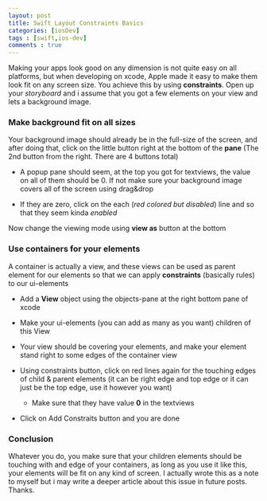 ```yaml
---
layout: post
title: Swift Layout Constraints Basics
categories: [iosDev]
tags : [swift,ios-dev]
comments : true
---
```


Making your apps look good on any dimension is not quite easy on all platforms, but when developing on xcode, Apple made it easy to make them look fit on any screen size. You achieve this by using **constraints**. Open up your *storyboard* and i assume that you got a few elements on your view and lets a background image.

### Make background fit on all sizes

Your background image should already be in the full-size of the screen, and after doing that, click on the little button right at the bottom of the **pane** (The 2nd button from the right. There are 4 buttons total)

- A popup pane should seem, at the top you got for textviews, the value on all of them should be 0. If not make sure your background image covers all of the screen using drag&drop

- If they are zero, click on the each (*red colored but disabled*) line and so that they seem kinda *enabled*

Now change the viewing mode using **view as** button at the bottom

### Use containers for your elements

A container is actually a view, and these views can be used as parent element for our elements so that we can apply **constraints**  (basically rules) to our ui-elements

- Add a **View** object using the objects-pane at the right bottom pane of xcode

- Make your ui-elements (you can add as many as you want) children of this View

- Your view should be covering your elements, and make your element stand right to some edges of the container view

- Using constraints button, click on red lines again for the touching edges of child & parent elements (it can be right edge and top edge or it can just be the top edge, use it however you want)

    - Make sure that they have value **0** in the textviews

- Click on Add Constraits button and you are done

### Conclusion

Whatever you do, you make sure that your children elements should be touching with and edge of your containers, as long as you use it like this, your elements will be fit on any kind of screen. I actually wrote this as a note to myself but i may write a deeper article about this issue in future posts. Thanks.
